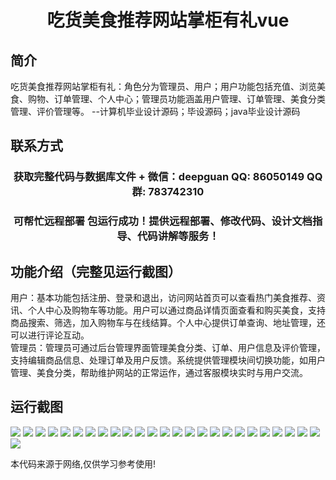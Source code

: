 <p><h1 align="center">吃货美食推荐网站掌柜有礼vue</h1></p>

## 简介
吃货美食推荐网站掌柜有礼：角色分为管理员、用户；用户功能包括充值、浏览美食、购物、订单管理、个人中心；管理员功能涵盖用户管理、订单管理、美食分类管理、评价管理等。    --计算机毕业设计源码；毕设源码；java毕业设计源码


## 联系方式
<p><h3 align="center">获取完整代码与数据库文件 + 微信：deepguan QQ: 86050149 QQ群: 783742310</h3></p>
<p><h3 align="center">可帮忙远程部署 包运行成功！提供远程部署、修改代码、设计文档指导、代码讲解等服务！</h3></p>

## 功能介绍（完整见运行截图）
用户：基本功能包括注册、登录和退出，访问网站首页可以查看热门美食推荐、资讯、个人中心及购物车等功能。用户可以通过商品详情页面查看和购买美食，支持商品搜索、筛选，加入购物车与在线结算。个人中心提供订单查询、地址管理，还可以进行评论互动。  
管理员：管理员可通过后台管理界面管理美食分类、订单、用户信息及评价管理，支持编辑商品信息、处理订单及用户反馈。系统提供管理模块间切换功能，如用户管理、美食分类，帮助维护网站的正常运作，通过客服模块实时与用户交流。


## 运行截图
![](img/001.jpg)
![](img/002.jpg)
![](img/003.jpg)
![](img/004.jpg)
![](img/005.jpg)
![](img/006.jpg)
![](img/007.jpg)
![](img/008.jpg)
![](img/009.jpg)
![](img/010.jpg)
![](img/011.jpg)
![](img/012.jpg)
![](img/013.jpg)
![](img/014.jpg)
![](img/015.jpg)
![](img/016.jpg)
![](img/017.jpg)
![](img/018.jpg)
![](img/019.jpg)
![](img/020.jpg)
![](img/021.jpg)
![](img/022.jpg)
![](img/023.jpg)
![](img/024.jpg)
![](img/025.jpg)
![](img/026.jpg)

<p>本代码来源于网络,仅供学习参考使用!</p>
